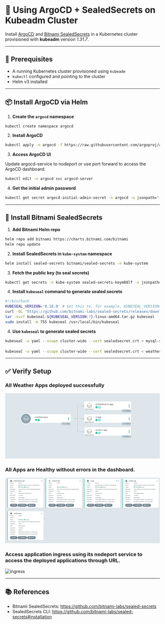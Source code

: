 # 🚀 Using ArgoCD + SealedSecrets on Kubeadm Cluster

Install [ArgoCD](https://argo-cd.readthedocs.io/) and [Bitnami SealedSecrets](https://github.com/bitnami-labs/sealed-secrets) in a Kubernetes cluster provisioned with **kubeadm** version *1.31.7*.

---

## 🧱 Prerequisites

- A running Kubernetes cluster provisioned using `kubeadm`
- `kubectl` configured and pointing to the cluster
- Helm v3 installed

---

## 📦 Install ArgoCD via Helm

1. **Create the `argocd` namespace**

```bash
kubectl create namespace argocd
```

2. **Install ArgoCD**

```bash
kubectl apply -n argocd -f https://raw.githubusercontent.com/argoproj/argo-cd/stable/manifests/install.yaml

```

3. **Access ArgoCD UI**

Update argocd-service to nodeport or use port forward to access the ArgoCD dashboard:

```bash
kubectl edit -n argocd svc argocd-server
```

4. **Get the initial admin password**

```bash
kubectl get secret argocd-initial-admin-secret -n argocd -o jsonpath="{.data.password}" | base64 -d
```

---

## 🔐 Install Bitnami SealedSecrets

1. **Add Bitnami Helm repo**

```bash
helm repo add bitnami https://charts.bitnami.com/bitnami
helm repo update
```

2. **Install SealedSecrets in `kube-system` namespace**

```bash
helm install sealed-secrets bitnami/sealed-secrets -n kube-system
```

3. **Fetch the public key (to seal secrets)**

```bash
kubectl get secrets -n kube-system sealed-secrets-keym88lf -o jsonpath="{.data.tls\.crt}" | base64 -d > sealedsecert.crt

```

4. **Install `kubeseal` command to generate sealed secrets**

```bash
#!/bin/bash
KUBESEAL_VERSION='0.18.0' # Set this to, for example, KUBESEAL_VERSION='0.23.0'
curl -OL "https://github.com/bitnami-labs/sealed-secrets/releases/download/v${KUBESEAL_VERSION:?}/kubeseal-${KUBESEAL_VERSION:?}-linux-amd64.tar.gz"
tar -xvzf kubeseal-${KUBESEAL_VERSION:?}-linux-amd64.tar.gz kubeseal
sudo install -m 755 kubeseal /usr/local/bin/kubeseal

```

4. **Use `kubeseal` to generate sealed secrets**

```bash
kubeseal -o yaml --scope cluster-wide --cert sealedsecret.crt < mysql-secret.yaml > mysql-sealed.yaml

kubeseal -o yaml --scope cluster-wide --cert sealedsecret.crt < weather-secret.yaml  > weather-sealed.yaml

```

---

## ✅ Verify Setup

### All Weather Apps deployed successfully 

![apps ](./Images/Screenshot-02.png)

### All Apps are Healthy without errors in the dashboard.

![app ](./Images/Screenshot-01.png)

### Access application ingress using its nodeport service to access the deployed applications through URL.

![ingress ](./Images/Screenshot-3.png)

---

## 📚 References

- Bitnami SealedSecrets: https://github.com/bitnami-labs/sealed-secrets
- SealedSecrets CLI: https://github.com/bitnami-labs/sealed-secrets#installation


